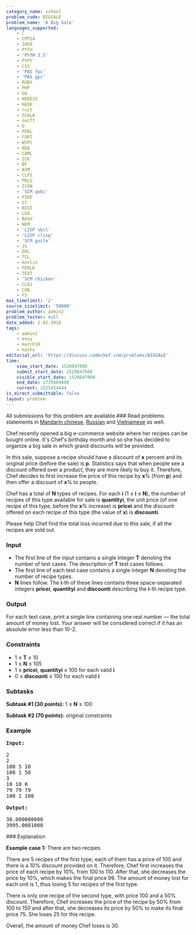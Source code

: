 ```yaml
---
category_name: school
problem_code: BIGSALE
problem_name: 'A Big Sale'
languages_supported:
    - C
    - CPP14
    - JAVA
    - PYTH
    - 'PYTH 3.5'
    - PYPY
    - CS2
    - 'PAS fpc'
    - 'PAS gpc'
    - RUBY
    - PHP
    - GO
    - NODEJS
    - HASK
    - rust
    - SCALA
    - swift
    - D
    - PERL
    - FORT
    - WSPC
    - ADA
    - CAML
    - ICK
    - BF
    - ASM
    - CLPS
    - PRLG
    - ICON
    - 'SCM qobi'
    - PIKE
    - ST
    - NICE
    - LUA
    - BASH
    - NEM
    - 'LISP sbcl'
    - 'LISP clisp'
    - 'SCM guile'
    - JS
    - ERL
    - TCL
    - kotlin
    - PERL6
    - TEXT
    - 'SCM chicken'
    - CLOJ
    - COB
    - FS
max_timelimit: '2'
source_sizelimit: '50000'
problem_author: admin2
problem_tester: null
date_added: 2-02-2018
tags:
    - admin2
    - easy
    - march18
    - maths
editorial_url: 'https://discuss.codechef.com/problems/BIGSALE'
time:
    view_start_date: 1520847000
    submit_start_date: 1520847000
    visible_start_date: 1520847000
    end_date: 1735669800
    current: 1525454444
is_direct_submittable: false
layout: problem
---
```

All submissions for this problem are available.### Read problems statements in [Mandarin chinese](http://www.codechef.com/download/translated/MARCH18/mandarin/BIGSALE.pdf), [Russian](http://www.codechef.com/download/translated/MARCH18/russian/BIGSALE.pdf) and [Vietnamese](http://www.codechef.com/download/translated/MARCH18/vietnamese/BIGSALE.pdf) as well.

Chef recently opened a big e-commerce website where her recipes can be bought online. It's Chef's birthday month and so she has decided to organize a big sale in which grand discounts will be provided.

In this sale, suppose a recipe should have a discount of **x** percent and its original price (before the sale) is **p**. Statistics says that when people see a discount offered over a product, they are more likely to buy it. Therefore, Chef decides to first increase the price of this recipe by **x**% (from **p**) and then offer a discount of **x**% to people.

Chef has a total of **N** types of recipes. For each **i** (1 ≤ **i** ≤ **N**), the number of recipes of this type available for sale is **quantityi**, the unit price (of one recipe of this type, before the **x**% increase) is **pricei** and the discount offered on each recipe of this type (the value of **x**) is **discounti**.

Please help Chef find the total loss incurred due to this sale, if all the recipes are sold out.

### Input

- The first line of the input contains a single integer **T** denoting the number of test cases. The description of **T** test cases follows.
- The first line of each test case contains a single integer **N** denoting the number of recipe types.
- **N** lines follow. The **i**-th of these lines contains three space-separated integers **pricei**, **quantityi** and **discounti** describing the **i**-th recipe type.

### Output

For each test case, print a single line containing one real number — the total amount of money lost. Your answer will be considered correct if it has an absolute error less than 10-2.

### Constraints

- 1 ≤ **T** ≤ 10
- 1 ≤ **N** ≤ 105
- 1 ≤ **pricei**, **quantityi** ≤ 100 for each valid **i**
- 0 ≤ **discounti** ≤ 100 for each valid **i**

### Subtasks

**Subtask #1 (30 points):** 1 ≤ **N** ≤ 100

**Subtask #2 (70 points):** original constraints

### Example

<pre><b>Input:</b>

2
2
100 5 10
100 1 50
3
10 10 0
79 79 79
100 1 100

<b>Output:</b>

30.000000000
3995.0081000
</pre>### Explanation

**Example case 1:** There are two recipes.

There are 5 recipes of the first type, each of them has a price of 100 and there is a 10% discount provided on it. Therefore, Chef first increases the price of each recipe by 10%, from 100 to 110. After that, she decreases the price by 10%, which makes the final price 99. The amount of money lost for each unit is 1, thus losing 5 for recipes of the first type.

There is only one recipe of the second type, with price 100 and a 50% discount. Therefore, Chef increases the price of the recipe by 50% from 100 to 150 and after that, she decreases its price by 50% to make its final price 75. She loses 25 for this recipe.

Overall, the amount of money Chef loses is 30.
